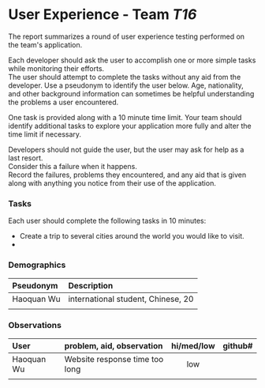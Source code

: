 # User Experience - Team *T16* 

The report summarizes a round of user experience testing performed on the team's application.

Each developer should ask the user to accomplish one or more simple tasks while monitoring their efforts.  
The user should attempt to complete the tasks without any aid from the developer.
Use a pseudonym to identify the user below. 
Age, nationality, and other background information can sometimes be helpful understanding the problems a user encountered.

One task is provided along with a 10 minute time limit.
Your team should identify additional tasks to explore your application more fully and alter the time limit if necessary.

Developers should not guide the user, but the user may ask for help as a last resort.  
Consider this a failure when it happens.  
Record the failures, problems they encountered, and any aid that is given along with anything you notice from their use of the application.
 
### Tasks

Each user should complete the following tasks in 10 minutes:

* Create a trip to several cities around the world you would like to visit.
*  

### Demographics

| Pseudonym | Description |
| :--- | :--- |
| Haoquan Wu | international student, Chinese, 20 |
|  |  |


### Observations

| User | problem, aid, observation | hi/med/low | github#  |
| :--- | :--- | :---: | :---: | 
| Haoquan Wu| Website response time too long|low| | 
| | | | | 
